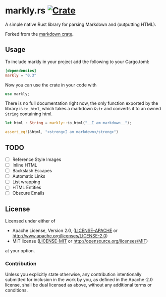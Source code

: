 markly.rs [![Crate][crate_img]][crate]
===========

A simple native Rust library for parsing Markdown and (outputting HTML).

Forked from the [markdown crate][markdown_crate].

[crate]: https://crates.io/crates/markly "Crate Page Link"
[crate_img]: https://img.shields.io/crates/v/markly.svg?logo=rust "Crate Page Badge"
[docs]: https://docs.rs/markly "Documentation Link"
[docs_img]: https://docs.rs/markly/badge.svg "Documentation Badge"
[markdown_crate]: https://crates.io/crates/markdown "Markdown Crate Page Link"

Usage
----------

To include markly in your project add the following to your Cargo.toml:

```toml
[dependencies]
markly = "0.3"

```

Now you can use the crate in your code with
```rust
use markly;
```

There is no full documentation right now, the only function exported by the library is `to_html`, which takes a markdown `&str` and converts it to an owned `String` containing html.

```rust
let html : String = markly::to_html("__I am markdown__");

assert_eq!(&html, "<strong>I am markdown</strong>")
```

TODO
----------

- [ ] Reference Style Images
- [ ] Inline HTML
- [ ] Backslash Escapes
- [ ] Automatic Links
- [ ] List wrapping
- [ ] HTML Entities
- [ ] Obscure Emails

## License

Licensed under either of

 * Apache License, Version 2.0, ([LICENSE-APACHE](LICENSE-APACHE) or http://www.apache.org/licenses/LICENSE-2.0)
 * MIT license ([LICENSE-MIT](LICENSE-MIT) or http://opensource.org/licenses/MIT)

at your option.

### Contribution

Unless you explicitly state otherwise, any contribution intentionally
submitted for inclusion in the work by you, as defined in the Apache-2.0
license, shall be dual licensed as above, without any additional terms or
conditions.
